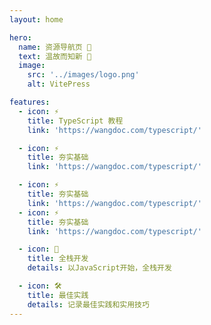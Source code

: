 ```yaml
---
layout: home

hero:
  name: 资源导航页 🚀
  text: 温故而知新 📖
  image:
    src: '../images/logo.png'
    alt: VitePress

features:
  - icon: ⚡️
    title: TypeScript 教程
    link: 'https://wangdoc.com/typescript/'

  - icon: ⚡️
    title: 夯实基础
    link: 'https://wangdoc.com/typescript/'

  - icon: ⚡️
    title: 夯实基础
    link: 'https://wangdoc.com/typescript/'
  - icon: ⚡️
    title: 夯实基础
    link: 'https://wangdoc.com/typescript/'

  - icon: 🖖
    title: 全栈开发
    details: 以JavaScript开始，全栈开发

  - icon: 🛠️
    title: 最佳实践
    details: 记录最佳实践和实用技巧
---
```


<style>
.VPHome{
margin-top: 50px;
}

.VPHomeFeatures{
margin-top: 50px;
}

</style>
